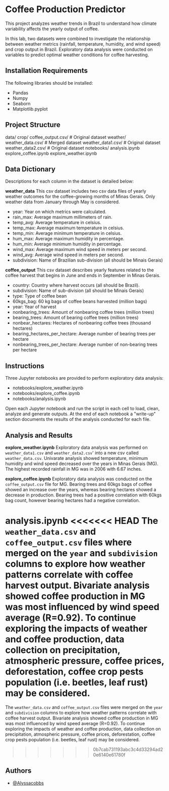 # Coffee Production Predictor

This project analyzes weather trends in Brazil to understand how climate variability affects the yearly output of coffee. 

In this lab, two datasets were combined to investigate the relationship between weather metrics (rainfall, temperature, humidity, and wind speed) and crop output in Brazil. Exploratory data analysis were conducted on variables to predict optimal weather conditions for coffee harvesting.

## Installation Requirements

The following libraries should be installed: 

- Pandas
- Numpy
- Seaborn
- Matplotlib.pyplot

## Project Structure

data/
    crop/
        coffee_output.csv/ # Original dataset
    weather/
        weather_data.csv/ # Merged dataset
        weather_data1.csv/ # Original dataset
        weather_data2.csv/ # Original dataset
notebooks/
    analysis.ipynb
    explore_coffee.ipynb
    explore_weather.ipynb

## Data Dictionary

Descriptions for each column in the dataset is detailed below: 

**weather_data**
This csv dataset includes two csv data files of yearly weather outcomes for the coffee-growing months of Minas Gerais. Only weather data from January through May is considered.

* year: Year on which metrics were calculated. 
* rain_max: Average maximum millimeters of rain.
* temp_avg: Average temperature in celsius.
* temp_max: Average maximum temperature in celsius.
* temp_min: Average minimum temperature in celsius.
* hum_max: Average maximum humidity in percentage.
* hum_min: Average minimum humidity in percentage.
* wind_max: Average maximum wind speed in meters per second.
* wind_avg: Average wind speed in meters per second.
* subdivision: Name of Brazilian sub-division (all should be Minais Gerais)

**coffee_output** 
This csv dataset describes yearly features related to the coffee harvest that begins in June and ends in September in Minas Gerais.

* country: Country where harvest occurs (all should be Brazil).
* subdivision: Name of sub-division (all should be Minais Gerais)
* type: Type of coffee bean
* 60kgs_bag: 60 kg bags of coffee beans harvested (million bags)
* year: Year of harvest
* nonbearing_trees: Amount of nonbearing coffee trees (million trees)
* bearing_trees: Amount of bearing coffee trees (million trees)
* nonbear_hectares: Hectares of nonbearing coffee trees (thousand hectares)
* bearing_hectares_per_hectare: Average number of bearing trees per hectare
* nonbearing_trees_per_hectare: Average number of non-bearing trees per hectare

## Instructions

Three Jupyter notebooks are provided to perform exploratory data analysis: 

* notebooks/explore_weather.ipynb
* notebooks/explore_coffee.ipynb
* notebooks/analysis.ipynb

Open each Jupyter notebook and run the script in each cell to load, clean, analyze and generate outputs. At the end of each notebook a "write-up" section documents the results of the analysis conducted for each file.

## Analysis and Results

**explore_weather.ipynb**
Exploratory data analysis was performed on `weather_data1.csv` and `weather_data2.csv`' into a new csv called `weather_data.csv`. Univarate analysis showed temperature, minimum humidity and wind speed decreased over the years in Minas Gerais (MG). The highest recorded rainfall in MG was in 2006 with 6.67 inches.

**explore_coffee.ipynb**
Exploratory data analysis was conducted on the `coffee_output.csv` file for MG. Bearing trees and 60kgs bags of coffee showed an increase over the years, whereas bearing hectares showed a decrease in production. Bearing trees had a positive correlation with 60kgs bag count, however bearing hectares had a negative correlation.

**analysis.ipynb**
<<<<<<< HEAD
The `weather_data.csv` and `coffee_output.csv` files where merged on the `year` and `subdivision` columns to explore how weather patterns correlate with coffee harvest output. Bivariate analysis showed coffee production in MG was most influenced by wind speed average (R=0.92). To continue exploring the impacts of weather and coffee production, data collection on precipitation, atmospheric pressure, coffee prices, deforestation, coffee crop pests population (i.e. beetles, leaf rust) may be considered.
=======
The `weather_data.csv` and `coffee_output.csv` files were merged on the `year` and `subdivision` columns to explore how weather patterns correlate with coffee harvest output. Bivariate analysis showed coffee production in MG was most influenced by wind speed average (R=0.92). To continue exploring the impacts of weather and coffee production, data collection on precipitation, atmospheric pressure, coffee prices, deforestation, coffee crop pests population (i.e. beetles, leaf rust) may be considered.
>>>>>>> 0b7cab731193abc3c4d33294ad20e6140e61780f

## Authors

- [@Alyssacobbs](https://www.github.com/Alyssacobbs)

